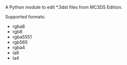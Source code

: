 A Python module to edit *.3dst files from MC3DS Edition.

Supported formats:
- rgba8
- rgb8
- rgba5551
- rgb565
- rgba4
- la8
- la4
